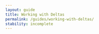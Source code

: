 ```yaml
---
layout: guide
title: Working with Deltas
permalink: /guides/working-with-deltas/
stability: incomplete
---
```

